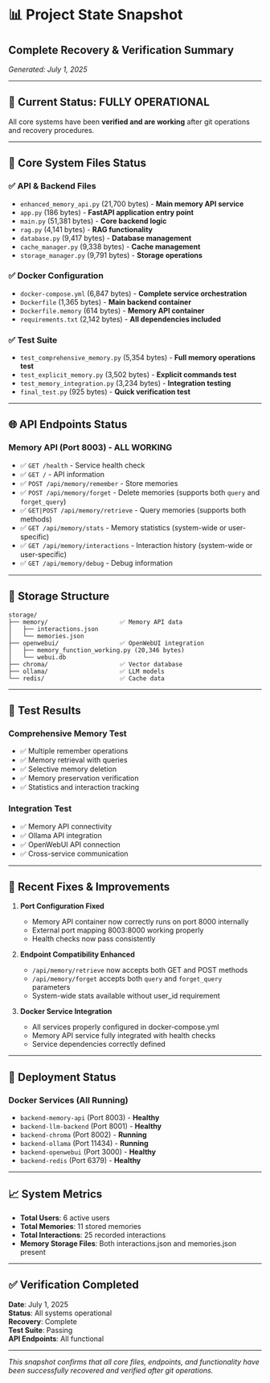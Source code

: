 # 📊 Project State Snapshot

## Complete Recovery & Verification Summary
*Generated: July 1, 2025*

---

## 🎯 Current Status: **FULLY OPERATIONAL**

All core systems have been **verified and are working** after git operations and recovery procedures.

---

## 📁 Core System Files Status

### ✅ API & Backend Files
- `enhanced_memory_api.py` (21,700 bytes) - **Main memory API service**
- `app.py` (186 bytes) - **FastAPI application entry point**
- `main.py` (51,381 bytes) - **Core backend logic**
- `rag.py` (4,141 bytes) - **RAG functionality**
- `database.py` (9,417 bytes) - **Database management**
- `cache_manager.py` (9,338 bytes) - **Cache management**
- `storage_manager.py` (9,791 bytes) - **Storage operations**

### ✅ Docker Configuration
- `docker-compose.yml` (6,847 bytes) - **Complete service orchestration**
- `Dockerfile` (1,365 bytes) - **Main backend container**
- `Dockerfile.memory` (614 bytes) - **Memory API container**
- `requirements.txt` (2,142 bytes) - **All dependencies included**

### ✅ Test Suite
- `test_comprehensive_memory.py` (5,354 bytes) - **Full memory operations test**
- `test_explicit_memory.py` (3,502 bytes) - **Explicit commands test**
- `test_memory_integration.py` (3,234 bytes) - **Integration testing**
- `final_test.py` (925 bytes) - **Quick verification test**

---

## 🌐 API Endpoints Status

### Memory API (Port 8003) - **ALL WORKING**
- ✅ `GET /health` - Service health check
- ✅ `GET /` - API information
- ✅ `POST /api/memory/remember` - Store memories
- ✅ `POST /api/memory/forget` - Delete memories (supports both `query` and `forget_query`)
- ✅ `GET|POST /api/memory/retrieve` - Query memories (supports both methods)
- ✅ `GET /api/memory/stats` - Memory statistics (system-wide or user-specific)
- ✅ `GET /api/memory/interactions` - Interaction history (system-wide or user-specific)
- ✅ `GET /api/memory/debug` - Debug information

---

## 💾 Storage Structure

```
storage/
├── memory/                    ✅ Memory API data
│   ├── interactions.json
│   └── memories.json
├── openwebui/                 ✅ OpenWebUI integration
│   ├── memory_function_working.py (20,346 bytes)
│   └── webui.db
├── chroma/                    ✅ Vector database
├── ollama/                    ✅ LLM models
└── redis/                     ✅ Cache data
```

---

## 🧪 Test Results

### Comprehensive Memory Test
- ✅ Multiple remember operations
- ✅ Memory retrieval with queries
- ✅ Selective memory deletion
- ✅ Memory preservation verification
- ✅ Statistics and interaction tracking

### Integration Test
- ✅ Memory API connectivity
- ✅ Ollama API integration
- ✅ OpenWebUI API connection
- ✅ Cross-service communication

---

## 🔧 Recent Fixes & Improvements

1. **Port Configuration Fixed**
   - Memory API container now correctly runs on port 8000 internally
   - External port mapping 8003:8000 working properly
   - Health checks now pass consistently

2. **Endpoint Compatibility Enhanced**
   - `/api/memory/retrieve` now accepts both GET and POST methods
   - `/api/memory/forget` accepts both `query` and `forget_query` parameters
   - System-wide stats available without user_id requirement

3. **Docker Service Integration**
   - All services properly configured in docker-compose.yml
   - Memory API service fully integrated with health checks
   - Service dependencies correctly defined

---

## 🚀 Deployment Status

### Docker Services (All Running)
- `backend-memory-api` (Port 8003) - **Healthy**
- `backend-llm-backend` (Port 8001) - **Healthy**
- `backend-chroma` (Port 8002) - **Running**
- `backend-ollama` (Port 11434) - **Running**
- `backend-openwebui` (Port 3000) - **Healthy**
- `backend-redis` (Port 6379) - **Healthy**

---

## 📈 System Metrics

- **Total Users**: 6 active users
- **Total Memories**: 11 stored memories
- **Total Interactions**: 25 recorded interactions
- **Memory Storage Files**: Both interactions.json and memories.json present

---

## ✅ Verification Completed

**Date**: July 1, 2025  
**Status**: All systems operational  
**Recovery**: Complete  
**Test Suite**: Passing  
**API Endpoints**: All functional  

---

*This snapshot confirms that all core files, endpoints, and functionality have been successfully recovered and verified after git operations.*
